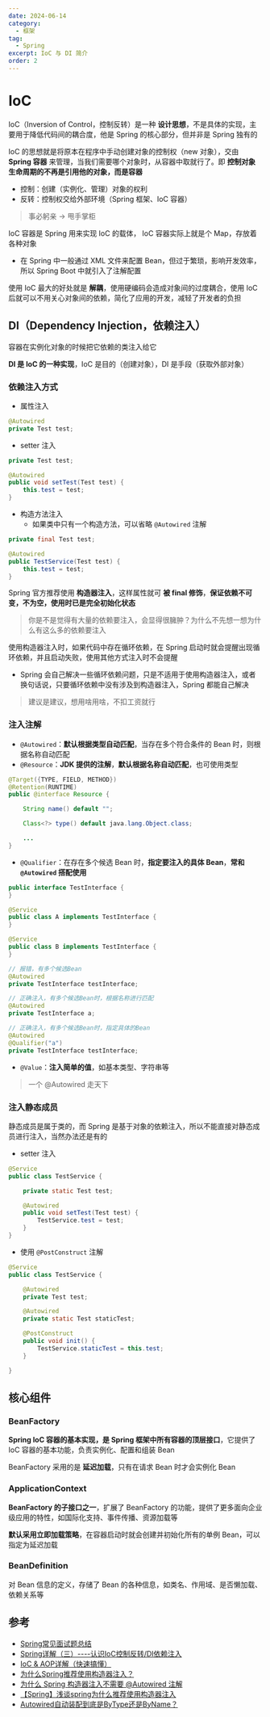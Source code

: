 ```yaml
---
date: 2024-06-14
category:
  - 框架
tag:
  - Spring
excerpt: IoC 与 DI 简介
order: 2
---
```


# IoC

IoC（Inversion of Control，控制反转）是一种 **设计思想**，不是具体的实现，主要用于降低代码间的耦合度，他是 Spring 的核心部分，但并非是 Spring 独有的

IoC 的思想就是将原本在程序中手动创建对象的控制权（new 对象），交由 **Spring 容器** 来管理，当我们需要哪个对象时，从容器中取就行了。即 **控制对象生命周期的不再是引用他的对象，而是容器**

- 控制：创建（实例化、管理）对象的权利
- 反转：控制权交给外部环境（Spring 框架、IoC 容器）

> 事必躬亲 -> 甩手掌柜

IoC 容器是 Spring 用来实现 IoC 的载体， IoC 容器实际上就是个 Map，存放着各种对象

- 在 Spring 中一般通过 XML 文件来配置 Bean，但过于繁琐，影响开发效率，所以 Spring Boot 中就引入了注解配置

使用 IoC 最大的好处就是 **解耦**，使用硬编码会造成对象间的过度耦合，使用 IoC 后就可以不用关心对象间的依赖，简化了应用的开发，减轻了开发者的负担

## DI（Dependency Injection，依赖注入）

容器在实例化对象的时候把它依赖的类注入给它

**DI 是 IoC 的一种实现**，IoC 是目的（创建对象），DI 是手段（获取外部对象）

### 依赖注入方式

- 属性注入

```java
@Autowired
private Test test;
```

- setter 注入

```java
private Test test;

@Autowired
public void setTest(Test test) {
    this.test = test;
}
```

- 构造方法注入
  - 如果类中只有一个构造方法，可以省略 `@Autowired` 注解

```java
private final Test test;

@Autowired
public TestService(Test test) {
    this.test = test;
}
```

Spring 官方推荐使用 **构造器注入**，这样属性就可 **被 final 修饰**，**保证依赖不可变，不为空，使用时已是完全初始化状态**

> 你是不是觉得有大量的依赖要注入，会显得很臃肿？为什么不先想一想为什么有这么多的依赖要注入

使用构造器注入时，如果代码中存在循环依赖，在 Spring 启动时就会提醒出现循环依赖，并且启动失败，使用其他方式注入时不会提醒

- Spring 会自己解决一些循环依赖问题，只是不适用于使用构造器注入，或者换句话说，只要循环依赖中没有涉及到构造器注入，Spring 都能自己解决

> 建议是建议，想用啥用啥，不扣工资就行

### 注入注解

- `@Autowired`：**默认根据类型自动匹配**，当存在多个符合条件的 Bean 时，则根据名称自动匹配
- `@Resource`：**JDK 提供的注解**，**默认根据名称自动匹配**，也可使用类型

```java
@Target({TYPE, FIELD, METHOD})
@Retention(RUNTIME)
public @interface Resource {

    String name() default "";

    Class<?> type() default java.lang.Object.class;

    ...
}
```

- `@Qualifier`：在存在多个候选 Bean 时，**指定要注入的具体 Bean**，**常和 `@Autowired` 搭配使用**

```java
public interface TestInterface {
}

@Service
public class A implements TestInterface {
}

@Service
public class B implements TestInterface {
}
```

```java
// 报错，有多个候选Bean
@Autowired
private TestInterface testInterface;

// 正确注入，有多个候选Bean时，根据名称进行匹配
@Autowired
private TestInterface a;

// 正确注入，有多个候选Bean时，指定具体的Bean
@Autowired
@Qualifier("a")
private TestInterface testInterface;
```

- `@Value`：**注入简单的值**，如基本类型、字符串等

> 一个 @Autowired 走天下

### 注入静态成员

静态成员是属于类的，而 Spring 是基于对象的依赖注入，所以不能直接对静态成员进行注入，当然办法还是有的

- setter 注入

```java
@Service
public class TestService {

    private static Test test;

    @Autowired
    public void setTest(Test test) {
        TestService.test = test;
    }
}
```

- 使用 `@PostConstruct` 注解

```java
@Service
public class TestService {

    @Autowired
    private Test test;

    @Autowired
    private static Test staticTest;

    @PostConstruct
    public void init() {
        TestService.staticTest = this.test;
    }

}
```

## 核心组件

### BeanFactory

**Spring IoC 容器的基本实现，是 Spring 框架中所有容器的顶层接口**，它提供了 IoC 容器的基本功能，负责实例化、配置和组装 Bean

BeanFactory 采用的是 **延迟加载**，只有在请求 Bean 时才会实例化 Bean

### ApplicationContext

**BeanFactory 的子接口之一**，扩展了 BeanFactory 的功能，提供了更多面向企业级应用的特性，如国际化支持、事件传播、资源加载等

**默认采用立即加载策略**，在容器启动时就会创建并初始化所有的单例 Bean，可以指定为延迟加载

### BeanDefinition

对 Bean 信息的定义，存储了 Bean 的各种信息，如类名、作用域、是否懒加载、依赖关系等

## 参考

- [Spring常见面试题总结](https://javaguide.cn/system-design/framework/spring/spring-knowledge-and-questions-summary.html)
- [Spring详解（三）----认识IoC控制反转/DI依赖注入](https://www.cnblogs.com/tanghaorong/p/13364634.html)
- [IoC & AOP详解（快速搞懂）](https://javaguide.cn/system-design/framework/spring/ioc-and-aop.html)
- [为什么Spring推荐使用构造器注入？](https://www.cnblogs.com/WWWHHHJJJBlog/p/17896605.html)
- [为什么 Spring 构造器注入不需要 @Autowired 注解](https://www.cnblogs.com/changtong1819/p/15621965.html)
- [【Spring】浅谈spring为什么推荐使用构造器注入](https://www.cnblogs.com/joemsu/p/7688307.html)
- [Autowired自动装配到底是ByType还是ByName？](https://blog.csdn.net/m0_46472175/article/details/106770325)
